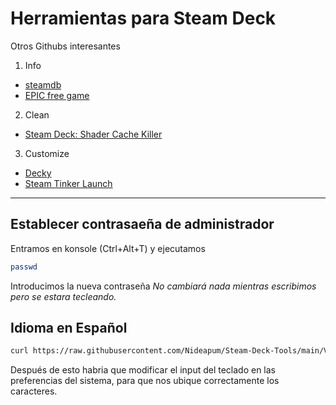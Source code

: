 # Herramientas para Steam Deck
Otros Githubs interesantes

1. Info
- [steamdb](https://steamdb.info)
- [EPIC free game](https://rsshub.app/epicgames/freegames/es)

2. Clean
- [Steam Deck: Shader Cache Killer](https://github.com/scawp/Steam-Deck.Shader-Cache-Killer)

3. Customize
- [Decky](https://github.com/SteamDeckHomebrew/decky-loader)
- [Steam Tinker Launch](https://github.com/sonic2kk/steamtinkerlaunch)

------
## Establecer contrasaeña de administrador
Entramos en konsole (Ctrl+Alt+T) y ejecutamos
```bash
passwd
```
Introducimos la nueva contraseña
_No cambiará nada mientras escribimos pero se estara tecleando._

## Idioma en Español
```bash
curl https://raw.githubusercontent.com/Nideapum/Steam-Deck-Tools/main/Varios/deck_ES.sh | bash -s
```
Después de esto habria que modificar el input del teclado en las preferencias del sistema, para que nos ubique correctamente los caracteres.
